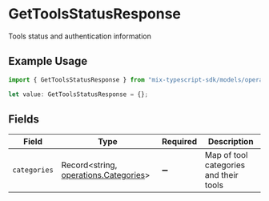 # GetToolsStatusResponse

Tools status and authentication information

## Example Usage

```typescript
import { GetToolsStatusResponse } from "mix-typescript-sdk/models/operations";

let value: GetToolsStatusResponse = {};
```

## Fields

| Field                                                                          | Type                                                                           | Required                                                                       | Description                                                                    |
| ------------------------------------------------------------------------------ | ------------------------------------------------------------------------------ | ------------------------------------------------------------------------------ | ------------------------------------------------------------------------------ |
| `categories`                                                                   | Record<string, [operations.Categories](../../models/operations/categories.md)> | :heavy_minus_sign:                                                             | Map of tool categories and their tools                                         |